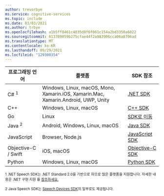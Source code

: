 ```yaml
---
author: trevorbye
ms.service: cognitive-services
ms.topic: include
ms.date: 03/03/2021
ms.author: trbye
ms.openlocfilehash: a1b5ff8461c4835d8f6f061c154a2bd3350a6822
ms.sourcegitcommit: 613789059b275cfae44f2a983906cca06a8706ad
ms.translationtype: MT
ms.contentlocale: ko-KR
ms.lasthandoff: 09/29/2021
ms.locfileid: "129300354"
---
```

| 프로그래밍 언어 | 플랫폼 | SDK 참조 |
|----------------------|----------|---------------|
| C# <sup>1</sup> | Windows, Linux, macOS, Mono, Xamarin.iOS, Xamarin.Mac, Xamarin.Android, UWP, Unity | [.NET SDK](/dotnet/api/overview/azure/cognitiveservices/client/speechservice) |
| C++ | Windows, Linux, macOS | [C++ SDK](/cpp/cognitive-services/speech/)      |
| Go  | Linux | [SDK로 이동](https://github.com/Microsoft/cognitive-services-speech-sdk-go) |
| Java <sup>2</sup> | Android, Windows, Linux, macOS | [Java SDK](/java/api/com.microsoft.cognitiveservices.speech) |
| JavaScript | Browser, Node.js | [JavaScript SDK](/javascript/api/microsoft-cognitiveservices-speech-sdk/) |
| Objective-C / Swift | iOS, macOS | [Objective-C SDK](/objectivec/cognitive-services/speech/) |
| Python | Windows, Linux, macOS | [Python SDK](/python/api/azure-cognitiveservices-speech/) |

<sup>1 .NET Speech SDK는 .NET Standard 2.0을 기반으로 하므로 많은 플랫폼을 지원합니다. 자세한 내용은 .NET 구현 지원 를 [참조하세요.](/dotnet/standard/net-standard#net-implementation-support)</sup>

<sup>2 Java Speech SDK는 [Speech Devices SDK](../articles/cognitive-services/speech-service/speech-devices-sdk.md)의 일부로도 제공됩니다.</sup>